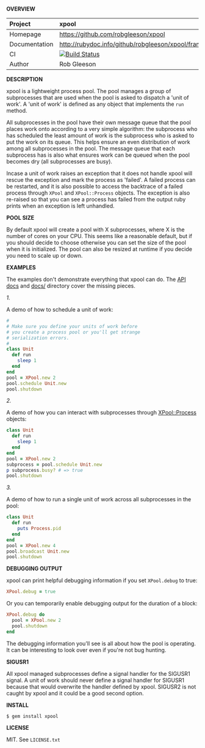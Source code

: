 __OVERVIEW__

| Project         | xpool
|:----------------|:--------------------------------------------------
| Homepage        | https://github.com/robgleeson/xpool
| Documentation   | http://rubydoc.info/github/robgleeson/xpool/frames 
| CI              | [![Build Status](https://travis-ci.org/robgleeson/xpool.png)](https://travis-ci.org/robgleeson/xpool)
| Author          | Rob Gleeson             


__DESCRIPTION__

xpool is a lightweight process pool. The pool manages a group of subprocesses
that are used when the pool is asked to dispatch a 'unit of work'. A 
'unit of work' is defined as any object that implements the `run` method.

All subprocesses in the pool have their own message queue that the pool places
work onto according to a very simple algorithm: the subprocess who has scheduled
the least amount of work is the subprocess who is asked to put the work on its
queue. This helps ensure an even distribution of work among all subprocesses in 
the pool. The message queue that each subprocess has is also what ensures 
work can be queued when the pool becomes dry (all subprocesses are busy). 

Incase a unit of work raises an exception that it does not handle xpool will
rescue the exception and mark the process as 'failed'. A failed process can be
restarted, and it is also possible to access the backtrace of a failed process 
through `XPool` and `XPool::Process` objects. The exception is also re-raised 
so that you can see a process has failed from the output ruby prints when an 
exception is left unhandled.

__POOL SIZE__

By default xpool will create a pool with X subprocesses, where X is the number 
of cores on your CPU. This seems like a reasonable default, but if you should 
decide to choose otherwise you can set the size of the pool when it is 
initialized. The pool can also be resized at runtime if you decide you need to 
scale up or down.

__EXAMPLES__

The examples don't demonstrate everything that xpool can do. The 
[API docs](http://rubydoc.info/github/robgleeson/xpool)
and 
[docs/](https://github.com/robgleeson/xpool/tree/master/docs)
directory cover the missing pieces.

_1._

A demo of how to schedule a unit of work: 

```ruby
#
# Make sure you define your units of work before
# you create a process pool or you'll get strange
# serialization errors.
#
class Unit
  def run
    sleep 1
  end
end
pool = XPool.new 2
pool.schedule Unit.new
pool.shutdown
```

_2._

A demo of how you can interact with subprocesses through 
[XPool::Process](http://rdoc.info/github/robgleeson/xpool/master/XPool/Process)
objects:

```ruby
class Unit
  def run
    sleep 1
  end
end
pool = XPool.new 2
subprocess = pool.schedule Unit.new 
p subprocess.busy? # => true
pool.shutdown
```

_3._

A demo of how to run a single unit of work across all subprocesses in the
pool:

```ruby
class Unit
  def run
    puts Process.pid
  end
end
pool = XPool.new 4
pool.broadcast Unit.new
pool.shutdown
```

__DEBUGGING OUTPUT__

xpool can print helpful debugging information if you set `XPool.debug` 
to true:

```ruby
XPool.debug = true
```

Or you can temporarily enable debugging output for the duration of a block:

```ruby
XPool.debug do 
  pool = XPool.new 2
  pool.shutdown
end
```

The debugging information you'll see is all about how the pool is operating. 
It can be interesting to look over even if you're not bug hunting.

__SIGUSR1__

All xpool managed subprocesses define a signal handler for the SIGUSR1 signal.
A unit of work should never define a signal handler for SIGUSR1 because that 
would overwrite the handler defined by xpool. SIGUSR2 is not caught by xpool
and it could be a good second option.


__INSTALL__

    $ gem install xpool

__LICENSE__

MIT. See `LICENSE.txt` 
